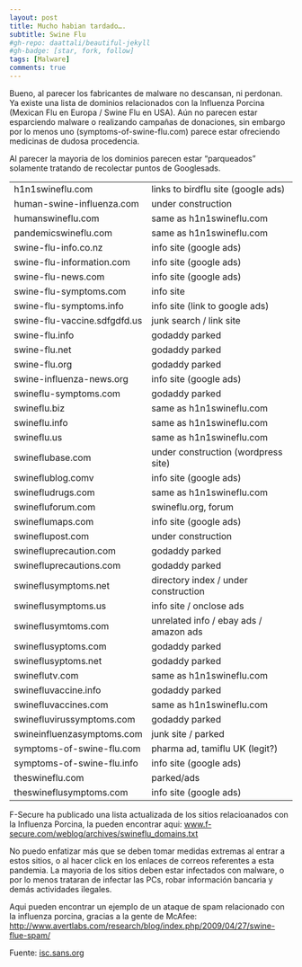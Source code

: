```yaml
---
layout: post
title: Mucho habian tardado….
subtitle: Swine Flu
#gh-repo: daattali/beautiful-jekyll
#gh-badge: [star, fork, follow]
tags: [Malware]
comments: true
---
```


Bueno, al parecer los fabricantes de malware no descansan, ni perdonan.  Ya existe una lista de dominios relacionados con la Influenza Porcina (Mexican Flu en Europa / Swine Flu en USA).  Aún no parecen estar esparciendo malware o realizando campañas de donaciones, sin embargo por lo menos uno (symptoms-of-swine-flu.com) parece estar ofreciendo medicinas de dudosa procedencia.

Al parecer la mayoria de los dominios parecen estar “parqueados” solamente tratando de recolectar puntos de Googlesads.

| |  |
 :------ |:--- |
|h1n1swineflu.com|links to birdflu site (google ads)
human-swine-influenza.com|under construction
humanswineflu.com|same as h1n1swineflu.com
pandemicswineflu.com|same as h1n1swineflu.com
swine-flu-info.co.nz|info site (google ads)
swine-flu-information.com|info site (google ads)
swine-flu-news.com|info site (google ads)
swine-flu-symptoms.com|info site
swine-flu-symptoms.info|info site (link to google ads)
swine-flu-vaccine.sdfgdfd.us|junk search / link site
swine-flu.info|godaddy parked
swine-flu.net|godaddy parked
swine-flu.org|godaddy parked
swine-influenza-news.org|info site (google ads)
swineflu-symptoms.com|godaddy parked
swineflu.biz|same as h1n1swineflu.com
swineflu.info|same as h1n1swineflu.com
swineflu.us|same as h1n1swineflu.com
swineflubase.com|under construction (wordpress site)
swineflublog.comv|info site (google ads)
swinefludrugs.com|same as h1n1swineflu.com
swinefluforum.com|swineflu.org, forum
swineflumaps.com|info site (google ads)
swineflupost.com|under construction
swinefluprecaution.com|godaddy parked
swinefluprecautions.com|godaddy parked
swineflusymptoms.net|directory index / under construction
swineflusymptoms.us|info site / onclose ads
swineflusymtoms.com|unrelated info / ebay ads / amazon ads
swineflusyptoms.com|godaddy parked
swineflusyptoms.net|godaddy parked
swineflutv.com|same as h1n1swineflu.com
swinefluvaccine.info|godaddy parked
swinefluvaccines.com|same as h1n1swineflu.com
swinefluvirussymptoms.com|godaddy parked
swineinfluenzasymptoms.com|junk site / parked
symptoms-of-swine-flu.com|pharma ad, tamiflu UK (legit?)
symptoms-of-swine-flu.info|info site (google ads)
theswineflu.com|parked/ads
theswineflusymptoms.com|info site (google ads)

F-Secure ha publicado una lista actualizada de los sitios relacioanados con la Influenza Porcina, la pueden encontrar aqui: www.f-secure.com/weblog/archives/swineflu_domains.txt

No puedo enfatizar más que se deben tomar medidas extremas al entrar a estos sitios, o al hacer click en los enlaces de correos referentes a esta pandemia.  La mayoria de los sitios deben estar infectados con malware, o por lo menos trataran de infectar las PCs, robar información bancaria y demás actividades ilegales.

Aqui pueden encontrar un ejemplo de un ataque de spam relacionado con la influenza porcina, gracias a la gente de McAfee:  http://www.avertlabs.com/research/blog/index.php/2009/04/27/swine-flue-spam/

Fuente: [isc.sans.org](https://isc.sans.edu/)